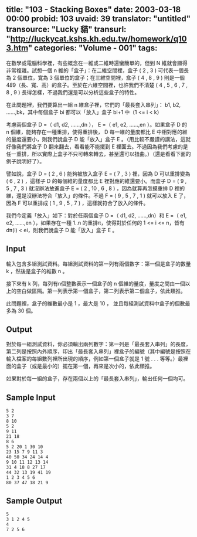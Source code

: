 title: "103 - Stacking Boxes"
date: 2003-03-18 00:00
probid: 103
uvaid: 39
translator: "untitled"
transource: "Lucky 貓"
transurl: "http://luckycat.kshs.kh.edu.tw/homework/q103.htm"
categories: "Volume - 001"
tags:
---
在數學或電腦科學裡，有些概念在一維或二維時還蠻簡單的，但到 N 維就會顯得非常複雜。試想一個 n 維的「盒子」：在二維空間裡，盒子 ( 2 , 3 ) 可代表一個長為 2 個單位，寬為 3 個單位的盒子；在三維空間裡，盒子 ( 4 , 8 , 9 ) 則是一個 4*8*9（長、寬、高）的盒子。至於在六維空間裡，也許我們不清楚 ( 4 , 5 , 6 , 7 , 8 , 9 ) 長得怎樣，不過我們還是可以分析這些盒子的特性。

在此問題裡，我們要算出一組 n 維盒子裡，它們的「最長套入串列」： b1, b2, ......,bk，其中每個盒子  bi 都可以「放入」盒子  bi+1 中（1 <= i < k）

考慮兩個盒子 D =（ d1, d2, ......,dn ）， E =（ e1, e2, ......,en ）。如果盒子 D 的 n 個維，能夠存在一種重排，使得重排後， D 每一維的量度都比 E 中相對應的維的量度還要小，則我們說盒子 D 能「放入」盒子 E 。（用比較不嚴謹的講法，這就好像我們將盒子 D 翻來翻去，看看能不能擺到 E 裡面去。不過因為我們考慮的是任一重排，所以實際上盒子不只可轉來轉去，甚至還可以扭曲。）（還是看看下面的例子說明好了）。

譬如說，盒子 D = ( 2 , 6 ) 能夠被放入盒子 E = ( 7 , 3 ) 裡，因為 D 可以重排變為 ( 6 , 2 ) ，這樣子 D 的每個維的量度都比 E 裡對應的維還要小。而盒子 D = ( 9 , 5 , 7 , 3 ) 就沒辦法放進盒子 E = ( 2 , 10 , 6 , 8 ) ，因為就算再怎摸重排 D 裡的維，還是沒辦法符合「放入」的條件。不過 F = ( 9 , 5 , 7 , 1 ) 就可以放入 E 了，因為 F 可以重排成 ( 1 , 9 , 5 , 7 ) ，這樣就符合了放入的條件。

我們今定義「放入」如下：對於任兩個盒子 D =（ d1, d2, ......,dn）和 E =（ e1, e2, ......,en ），如果存在一種 1..n 的重排π，使得對於任何的 1 <= i <= n，皆有 dπ(i) < ei，則我們說盒子 D 能「放入」盒子 E 。

<!-- more -->

## Input ##

輸入包含多組測試資料。每組測試資料的第一列有兩個數字：第一個是盒子的數量 k ，然後是盒子的維數 n 。

接下來有 k 列，每列有n個整數表示一個盒子的 n 個維的量度，量度之間由一個以上的空白做區隔。第一列表示第一個盒子，第二列表示第二個盒子，依此類推。

此問題裡，盒子的維數最小是 1 ，最大是 10 ， 並且每組測試資料中盒子的個數最多為 30 個。

## Output ##

對於每一組測試資料，你必須輸出兩列數字：第一列是「最長套入串列」的長度，第二列是按照內外順序，印出「最長套入串列」裡盒子的編號（其中編號是按照在輸入檔案的每組數列裡所出現的順序，例如第一個盒子就是 1 號 . . . 等等。）最裡面的盒子（或是最小的）擺在第一個，再來是次小的，依此類推。

如果對於每一組的盒子，存在兩個以上的「最長套入串列」，輸出任何一個均可。

## Sample Input ##

	5 2
	3 7
	8 10
	5 2
	9 11
	21 18
	8 6
	5 2 20 1 30 10
	23 15 7 9 11 3
	40 50 34 24 14 4
	9 10 11 12 13 14
	31 4 18 8 27 17
	44 32 13 19 41 19
	1 2 3 4 5 6
	80 37 47 18 21 9

## Sample Output ##

	5
	3 1 2 4 5
	4
	7 2 5 6